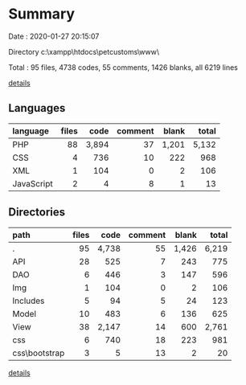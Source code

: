 # Summary

Date : 2020-01-27 20:15:07

Directory c:\xampp\htdocs\petcustoms\www\

Total : 95 files,  4738 codes, 55 comments, 1426 blanks, all 6219 lines

[details](details.md)

## Languages
| language | files | code | comment | blank | total |
| :--- | ---: | ---: | ---: | ---: | ---: |
| PHP | 88 | 3,894 | 37 | 1,201 | 5,132 |
| CSS | 4 | 736 | 10 | 222 | 968 |
| XML | 1 | 104 | 0 | 2 | 106 |
| JavaScript | 2 | 4 | 8 | 1 | 13 |

## Directories
| path | files | code | comment | blank | total |
| :--- | ---: | ---: | ---: | ---: | ---: |
| . | 95 | 4,738 | 55 | 1,426 | 6,219 |
| API | 28 | 525 | 7 | 243 | 775 |
| DAO | 6 | 446 | 3 | 147 | 596 |
| Img | 1 | 104 | 0 | 2 | 106 |
| Includes | 5 | 94 | 5 | 24 | 123 |
| Model | 10 | 483 | 6 | 136 | 625 |
| View | 38 | 2,147 | 14 | 600 | 2,761 |
| css | 6 | 740 | 18 | 223 | 981 |
| css\bootstrap | 3 | 5 | 13 | 2 | 20 |

[details](details.md)